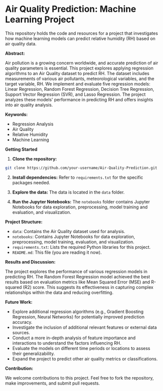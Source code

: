 # Air Quality Prediction: Machine Learning Project

This repository holds the code and resources for a project that investigates how machine learning models can predict relative humidity (RH) based on air quality data.

**Abstract:**

Air pollution is a growing concern worldwide, and accurate prediction of air quality parameters is essential. This project explores applying regression algorithms to an Air Quality dataset to predict RH. The dataset includes measurements of various air pollutants, meteorological variables, and the target variable, RH. We implement and evaluate five regression models: Linear Regression, Random Forest Regression, Decision Tree Regression, Support Vector Regression (SVR), and Lasso Regression. The project analyzes these models' performance in predicting RH and offers insights into air quality analysis.

**Keywords:**

* Regression Analysis
* Air Quality
* Relative Humidity
* Machine Learning

**Getting Started**

1. **Clone the repository:**

```bash
git clone https://github.com/your-username/Air-Quality-Prediction.git
```

2. **Install dependencies:** Refer to `requirements.txt` for the specific packages needed.

3. **Explore the data:** The data is located in the `data` folder.

4. **Run the Jupyter Notebooks:** The `notebooks` folder contains Jupyter Notebooks for data exploration, preprocessing, model training and evaluation, and visualization.

**Project Structure:**

* `data`: Contains the Air Quality dataset used for analysis.
* `notebooks`: Contains Jupyter Notebooks for data exploration, preprocessing, model training, evaluation, and visualization.
* `requirements.txt`: Lists the required Python libraries for this project.
* `README.md`: This file (you are reading it now).

**Results and Discussion:**

The project explores the performance of various regression models in predicting RH. The Random Forest Regression model achieved the best results based on evaluation metrics like Mean Squared Error (MSE) and R-squared (R2) score. This suggests its effectiveness in capturing complex relationships within the data and reducing overfitting.

**Future Work:**

* Explore additional regression algorithms (e.g., Gradient Boosting Regression, Neural Networks) for potentially improved prediction accuracy.
* Investigate the inclusion of additional relevant features or external data sources.
* Conduct a more in-depth analysis of feature importance and interactions to understand the factors influencing RH.
* Evaluate the models on different time periods or locations to assess their generalizability.
* Expand the project to predict other air quality metrics or classifications.

**Contribution:**

We welcome contributions to this project. Feel free to fork the repository, make improvements, and submit pull requests.
